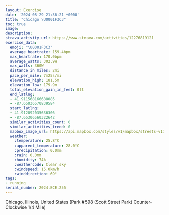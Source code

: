 ```yaml
---
layout: Exercise
date: '2024-08-29 21:36:21 +0000'
title: "Chicago \U0001F3C3"
toc: true
image:
description:
strava_activity_url: https://www.strava.com/activities/12276819121
exercise_data:
  emoji: "\U0001F3C3"
  average_heartrate: 159.4bpm
  max_heartrate: 170.0bpm
  average_watts: 302.9W
  max_watts: 360W
  distance_in_miles: 2mi
  pace_per_mile: 7m25s/mi
  elevation_high: 181.5m
  elevation_low: 179.9m
  total_elevation_gain_in_feet: 0ft
  end_latlng:
  - 41.911568166688085
  - -87.65036570839584
  start_latlng:
  - 41.912092035636306
  - -87.65306560322642
  similar_activities_count: 0
  similar_activities_trend: 0
  mapbox_image_url: https://api.mapbox.com/styles/v1/mapbox/streets-v11/static/path-5+787af2-1.0(c%7Bx~Fpk~uOAiAE%5BIS%3FOVWj%40w%40%7CAqCHYEo%40%3FsACeAEaN%40g%40TIDOC%5D%40kAQyD%40m%40Fm%40HWLEV%40rAGJBDDBFCp%40%3F%7CCD~%40DNLRPJPDpAQZSLQDY%3FaAGkBEOMUSMUEU%3Fu%40DWNORGVARFbDJ%60%40NNRHzAMVKPYD%5BEoCA_%40K%5BMO%5BIY%3Fa%40%40g%40JONO%60%40BhDFf%40PTTJJ%3F%5EGf%40ATENMJQDW%3FiCEi%40K%5BOOYKQAcAHQFIHIRI%5CFfDBVJTNJTFfAIVGJGNQHUCaDC_%40ISQSSI_%40AuAFQGQQICmBJa%40NKJHbFJpM%3FvAA%60B%40PDvB),pin-s-s+e5b22e(-87.65129,41.9117),pin-s-f+89ae00(-87.64881000000001,41.910940000000004)/auto/800x800?access_token=pk.eyJ1Ijoiam9zaGJlY2ttYW4iLCJhIjoiY205eWR2aDd1MWZ6djJrbXc4a3M0bWZleiJ9.XiG9OWkNcZk2QzjJbxLB4A
  weather:
    :temperature: 25.8°C
    :apparent_temperature: 28.0°C
    :precipitation: 0.0mm
    :rain: 0.0mm
    :humidity: 74%
    :weathercode: Clear sky
    :windspeed: 15.0km/h
    :winddirection: 69°
tags:
- running
serial_number: 2024.ECE.255
---
```

Chicago, Illinois, United States (Park #598 (Scott Street Park) Counter-Clockwise 1/4 Mile)
